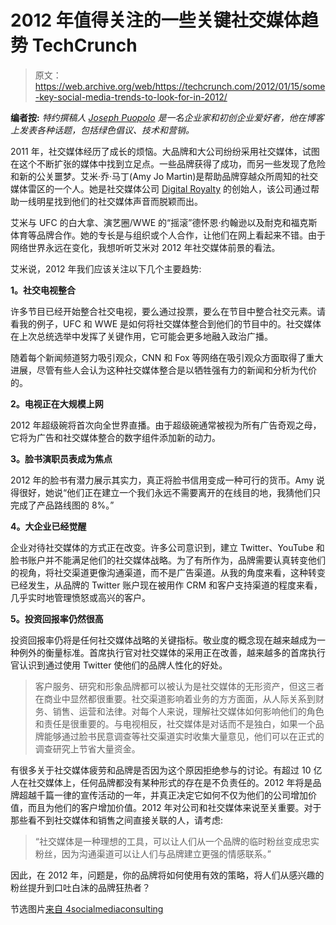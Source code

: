 # 2012 年值得关注的一些关键社交媒体趋势 TechCrunch

> 原文：<https://web.archive.org/web/https://techcrunch.com/2012/01/15/some-key-social-media-trends-to-look-for-in-2012/>

**编者按:** *特约撰稿人 [Joseph Puopolo](https://web.archive.org/web/20221226094305/https://twitter.com/#%21/jpuopolo) 是一名企业家和初创企业爱好者，他在博客上发表各种话题，包括绿色倡议、技术和营销。*

2011 年，社交媒体经历了成长的烦恼。大品牌和大公司纷纷采用社交媒体，试图在这个不断扩张的媒体中找到立足点。一些品牌获得了成功，而另一些发现了危险和新的公关噩梦。艾米·乔·马丁(Amy Jo Martin)是帮助品牌穿越众所周知的社交媒体雷区的一个人。她是社交媒体公司 [Digital Royalty](https://web.archive.org/web/20221226094305/http://www.thedigitalroyalty.com/) 的创始人，该公司通过帮助一线明星找到他们的社交媒体声音而脱颖而出。

艾米与 UFC 的白大拿、演艺圈/WWE 的“摇滚”德怀恩·约翰逊以及耐克和福克斯体育等品牌合作。她的专长是与组织或个人合作，让他们在网上看起来不错。由于网络世界永远在变化，我想听听艾米对 2012 年社交媒体前景的看法。

艾米说，2012 年我们应该关注以下几个主要趋势:

**1。社交电视整合**

许多节目已经开始整合社交电视，要么通过投票，要么在节目中整合社交元素。请看我的例子，UFC 和 WWE 是如何将社交媒体整合到他们的节目中的。社交媒体在上次总统选举中发挥了关键作用，它可能会更多地融入政治广播。

随着每个新闻频道努力吸引观众，CNN 和 Fox 等网络在吸引观众方面取得了重大进展，尽管有些人会认为这种社交媒体整合是以牺牲强有力的新闻和分析为代价的。

**2。电视正在大规模上网**

2012 年超级碗将首次向全世界直播。由于超级碗通常被视为所有广告奇观之母，它将为广告和社交媒体整合的数字组件添加新的动力。

**3。脸书演职员表成为焦点**

2012 年的脸书有潜力展示其实力，真正将脸书信用变成一种可行的货币。Amy 说得很好，她说“他们正在建立一个我们永远不需要离开的在线目的地，我猜他们只完成了产品路线图的 8%。”

**4。大企业已经觉醒**

企业对待社交媒体的方式正在改变。许多公司意识到，建立 Twitter、YouTube 和脸书账户并不能满足他们的社交媒体战略。为了有所作为，品牌需要认真转变他们的视角，将社交渠道更像沟通渠道，而不是广告渠道。从我的角度来看，这种转变已经发生，从品牌的 Twitter 账户现在被用作 CRM 和客户支持渠道的程度来看，几乎实时地管理愤怒或高兴的客户。

**5。投资回报率仍然很高**

投资回报率仍将是任何社交媒体战略的关键指标。敬业度的概念现在越来越成为一种例外的衡量标准。首席执行官对社交媒体的采用正在改善，越来越多的首席执行官认识到通过使用 Twitter 使他们的品牌人性化的好处。

> 客户服务、研究和形象品牌都可以被认为是社交媒体的无形资产，但这三者在商业中显然都很重要。社交渠道影响着业务的方方面面，从人际关系到财务、销售、运营和法律。对每个人来说，理解社交媒体如何影响他们的角色和责任是很重要的。与电视相反，社交媒体是对话而不是独白，如果一个品牌能够通过脸书民意调查等社交渠道实时收集大量意见，他们可以在正式的调查研究上节省大量资金。

有很多关于社交媒体疲劳和品牌是否因为这个原因拒绝参与的讨论。有超过 10 亿人在社交媒体上，任何品牌都没有某种形式的存在是不负责任的。2012 年将是品牌超越千篇一律的宣传活动的一年，并真正决定它如何不仅为他们的公司增加价值，而且为他们的客户增加价值。2012 年对公司和社交媒体来说至关重要。对于那些看不到社交媒体和销售之间直接关联的人，请考虑:

> “社交媒体是一种理想的工具，可以让人们从一个品牌的临时粉丝变成忠实粉丝，因为沟通渠道可以让人们与品牌建立更强的情感联系。”

因此，在 2012 年，问题是，你的品牌将如何使用有效的策略，将人们从感兴趣的粉丝提升到口吐白沫的品牌狂热者？

节选图片[来自 4socialmediaconsulting](https://web.archive.org/web/20221226094305/http://www.4socialmediaconsulting.com/)